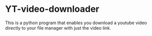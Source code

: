 # YT-video-downloader
This is a python program that enables you download a youtube video directly to your file manager with just the video link.

